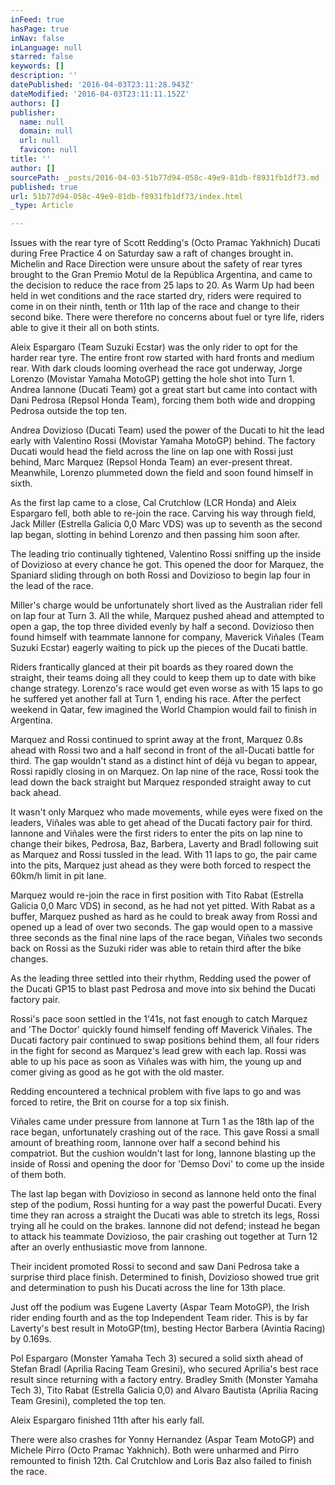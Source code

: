 ```yaml
---
inFeed: true
hasPage: true
inNav: false
inLanguage: null
starred: false
keywords: []
description: ''
datePublished: '2016-04-03T23:11:28.943Z'
dateModified: '2016-04-03T23:11:11.152Z'
authors: []
publisher:
  name: null
  domain: null
  url: null
  favicon: null
title: ''
author: []
sourcePath: _posts/2016-04-03-51b77d94-058c-49e9-81db-f8931fb1df73.md
published: true
url: 51b77d94-058c-49e9-81db-f8931fb1df73/index.html
_type: Article

---
```

Issues with the rear tyre of Scott Redding's (Octo Pramac Yakhnich) Ducati during Free Practice 4 on Saturday saw a raft of changes brought in. Michelin and Race Direction were unsure about the safety of rear tyres brought to the Gran Premio Motul de la República Argentina, and came to the decision to reduce the race from 25 laps to 20\. As Warm Up had been held in wet conditions and the race started dry, riders were required to come in on their ninth, tenth or 11th lap of the race and change to their second bike. There were therefore no concerns about fuel or tyre life, riders able to give it their all on both stints.

Aleix Espargaro (Team Suzuki Ecstar) was the only rider to opt for the harder rear tyre. The entire front row started with hard fronts and medium rear. With dark clouds looming overhead the race got underway, Jorge Lorenzo (Movistar Yamaha MotoGP) getting the hole shot into Turn 1\. Andrea Iannone (Ducati Team) got a great start but came into contact with Dani Pedrosa (Repsol Honda Team), forcing them both wide and dropping Pedrosa outside the top ten.

Andrea Dovizioso (Ducati Team) used the power of the Ducati to hit the lead early with Valentino Rossi (Movistar Yamaha MotoGP) behind. The factory Ducati would head the field across the line on lap one with Rossi just behind, Marc Marquez (Repsol Honda Team) an ever-present threat. Meanwhile, Lorenzo plummeted down the field and soon found himself in sixth.

As the first lap came to a close, Cal Crutchlow (LCR Honda) and Aleix Espargaro fell, both able to re-join the race. Carving his way through field, Jack Miller (Estrella Galicia 0,0 Marc VDS) was up to seventh as the second lap began, slotting in behind Lorenzo and then passing him soon after.

The leading trio continually tightened, Valentino Rossi sniffing up the inside of Dovizioso at every chance he got. This opened the door for Marquez, the Spaniard sliding through on both Rossi and Dovizioso to begin lap four in the lead of the race.

Miller's charge would be unfortunately short lived as the Australian rider fell on lap four at Turn 3\. All the while, Marquez pushed ahead and attempted to open a gap, the top three divided evenly by half a second. Dovizioso then found himself with teammate Iannone for company, Maverick Viñales (Team Suzuki Ecstar) eagerly waiting to pick up the pieces of the Ducati battle.

Riders frantically glanced at their pit boards as they roared down the straight, their teams doing all they could to keep them up to date with bike change strategy. Lorenzo's race would get even worse as with 15 laps to go he suffered yet another fall at Turn 1, ending his race. After the perfect weekend in Qatar, few imagined the World Champion would fail to finish in Argentina.

Marquez and Rossi continued to sprint away at the front, Marquez 0.8s ahead with Rossi two and a half second in front of the all-Ducati battle for third. The gap wouldn't stand as a distinct hint of déjà vu began to appear, Rossi rapidly closing in on Marquez. On lap nine of the race, Rossi took the lead down the back straight but Marquez responded straight away to cut back ahead.

It wasn't only Marquez who made movements, while eyes were fixed on the leaders, Viñales was able to get ahead of the Ducati factory pair for third. Iannone and Viñales were the first riders to enter the pits on lap nine to change their bikes, Pedrosa, Baz, Barbera, Laverty and Bradl following suit as Marquez and Rossi tussled in the lead. With 11 laps to go, the pair came into the pits, Marquez just ahead as they were both forced to respect the 60km/h limit in pit lane.

Marquez would re-join the race in first position with Tito Rabat (Estrella Galicia 0,0 Marc VDS) in second, as he had not yet pitted. With Rabat as a buffer, Marquez pushed as hard as he could to break away from Rossi and opened up a lead of over two seconds. The gap would open to a massive three seconds as the final nine laps of the race began, Viñales two seconds back on Rossi as the Suzuki rider was able to retain third after the bike changes.

As the leading three settled into their rhythm, Redding used the power of the Ducati GP15 to blast past Pedrosa and move into six behind the Ducati factory pair.

Rossi's pace soon settled in the 1'41s, not fast enough to catch Marquez and 'The Doctor' quickly found himself fending off Maverick Viñales. The Ducati factory pair continued to swap positions behind them, all four riders in the fight for second as Marquez's lead grew with each lap. Rossi was able to up his pace as soon as Viñales was with him, the young up and comer giving as good as he got with the old master.

Redding encountered a technical problem with five laps to go and was forced to retire, the Brit on course for a top six finish.

Viñales came under pressure from Iannone at Turn 1 as the 18th lap of the race began, unfortunately crashing out of the race. This gave Rossi a small amount of breathing room, Iannone over half a second behind his compatriot. But the cushion wouldn't last for long, Iannone blasting up the inside of Rossi and opening the door for 'Demso Dovi' to come up the inside of them both.

The last lap began with Dovizioso in second as Iannone held onto the final step of the podium, Rossi hunting for a way past the powerful Ducati. Every time they ran across a straight the Ducati was able to stretch its legs, Rossi trying all he could on the brakes. Iannone did not defend; instead he began to attack his teammate Dovizioso, the pair crashing out together at Turn 12 after an overly enthusiastic move from Iannone.

Their incident promoted Rossi to second and saw Dani Pedrosa take a surprise third place finish. Determined to finish, Dovizioso showed true grit and determination to push his Ducati across the line for 13th place.

Just off the podium was Eugene Laverty (Aspar Team MotoGP), the Irish rider ending fourth and as the top Independent Team rider. This is by far Laverty's best result in MotoGP(tm), besting Hector Barbera (Avintia Racing) by 0.169s.

Pol Espargaro (Monster Yamaha Tech 3) secured a solid sixth ahead of Stefan Bradl (Aprilia Racing Team Gresini), who secured Aprilia's best race result since returning with a factory entry. Bradley Smith (Monster Yamaha Tech 3), Tito Rabat (Estrella Galicia 0,0) and Alvaro Bautista (Aprilia Racing Team Gresini), completed the top ten.

Aleix Espargaro finished 11th after his early fall.

There were also crashes for Yonny Hernandez (Aspar Team MotoGP) and Michele Pirro (Octo Pramac Yakhnich). Both were unharmed and Pirro remounted to finish 12th. Cal Crutchlow and Loris Baz also failed to finish the race.